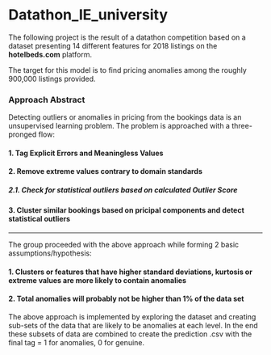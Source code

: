# Datathon_IE_university
The following project is the result of a datathon competition based on a dataset presenting 14 different features for 2018 listings on the **hotelbeds.com** platform.

The target for this model is to find pricing anomalies among the roughly 900,000 listings provided. 

### Approach Abstract

Detecting outliers or anomalies in pricing from the bookings data is an unsupervised learning problem. The problem is approached with a three-pronged flow:

#### 1. Tag Explicit Errors and Meaningless Values
#### 2. Remove extreme values contrary to domain standards
##### 2.1. Check for statistical outliers based on calculated Outlier Score
#### 3. Cluster similar bookings based on pricipal components and detect statistical outliers



------------------------------------------------------------------------------------------------------------------------



The group proceeded with the above approach while forming 2 basic assumptions/hypothesis:

#### 1. Clusters or features that have higher standard deviations, kurtosis or extreme values are more likely to contain anomalies
#### 2. Total anomalies will probably not be higher than 1% of the data set


The above approach is implemented by exploring the dataset and creating sub-sets of the data  that are likely to be anomalies at each level. In the end these subsets of data are combined to create the prediction .csv with the final tag = 1 for anomalies, 0 for genuine.
